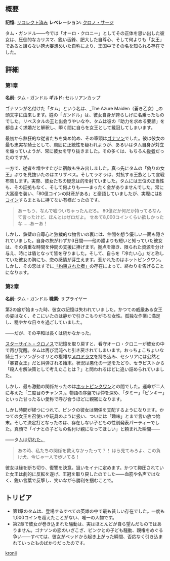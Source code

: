 <!-- title: タム・ガンドル -->

<!-- quote: これは単に、まだ早すぎるのだ。 -->

<!-- chapters: -1 -->

<!-- images: (タムの第1章プロフィール), (タムの第2章プロフィール #1), (タムの第2章プロフィール #2), (レベレーションを使うタム), ("Monster" MVのタム), (リコレクション - オーロ・クロニー), (第2章エンディングのタム) -->

<!-- model: false -->

## 概要

**記憶:** [リコレクト済み](https://youtu.be/qV7dgz75vVo?si=0-9CnAZpmqpDPNnO)
**レベレーション:** [クロノ・サージ](#entry:chrono-surge-entry)

タム・ガンドル――今では「オーロ・クロニー」としてその正体を思い出した彼女は、圧倒的なカリスマ、鋭い舌鋒、肥大した自尊心、そして何よりも「女王」であると譲らない誇大妄想めいた自称により、王国中でその名を知られる存在でした。

## 詳細

### 第1章

**名前:** タム・ガンドル
**ギルド:** セルリアンカップ

ゴナソンが名付けた「タム」という名は、\_The Azure Maiden（蒼き乙女）\_の頭文字に由来します。姓の「ガンドル」は、彼女自身が誇らしげに名乗ったものでした。リベスタルの[王](#entry:outsider-entry)と出会うやいなや、タムは彼の「助力を求める要請」を都合よく求婚だと解釈し、瞬く間に自らを女王として戴冠してしまいます。

最初から熱狂的な従者たちを集め始め、その筆頭は[ゴナソン](#entry:gigi-entry)でした。彼は彼女の最も忠実な騎士として、周囲に正統性を疑われようが、あるいはタム自身が対立を煽っていようが、常に彼女を守り抜きました。その多くは、もちろん[後者](https://www.youtube.com/live/zgiooha0m4?feature=shared&t=9013)だったのですが。

一方で、従者を増やすたびに宿敵も生み出しました。真っ先にタムの「偽りの女王」ぶりを見抜いたのはエリザベス。そしてラオラは、対抗する王族として宣戦布告します。実際、彼女たちの疑念は的を射ていました。タムには王位の正当性も、その証拠もなく、そして何よりも――まったく金がありませんでした。常に大富豪を装い、「80億コインの財産がある」と豪語していましたが、実際には[8コイン](https://www.youtube.com/live/JcRcTRedS_8?feature=shared&t=4242)すらまともに持てない有様だったのです。

> あーもう、なんで嘘ついちゃったんだろ。
> 80億だか何だか持ってるなんて言ったけど、ほんとはゼロだよ。
> せめて8,000コインくらい欲しかったな……あーあ！

しかし、鉄壁の自尊心と独裁的な物言いの裏には、仲間を想う優しい一面も隠されていました。自身の旅がわずか3日間――他の誰よりも短いと知っていた彼女は、その貴重な時間を仲間の支援に捧げます。拠点を築き、限られた資源を分け与え、時には盾となって皆を守りました。そして、自らを「冷たい心」だと称していた彼女の胸にも、恋の感情が芽生えます。惹かれたのはホットピンクワン。しかし、その恋はすでに[「約束された者」](https://www.youtube.com/live/fIGfh8GmKY8?feature=shared&t=8234)の存在によって、終わりを告げることになります。

### 第2章

**名前:** タム・ガンドル
**職業:** サプライヤー

第2の旅が始まった時、彼女の記憶は失われていました。かつての威厳ある女王の姿はなく、そこにいたのは静かで引きこもりがちな女性。孤独な作業に満足し、穏やかな日々を過ごしていました。

――だが、その平和は長くは続かなかった。

[スターサイト・クロノス](#entry:star-site-chronos-entry)で記憶を取り戻すと、看守オーロ・クロニーが彼女の中で再び覚醒。タムは再び混沌へと引き戻されてしまいます。おっちょこちょいな騎士ゴナソンがシオリとの複雑な[メロドラマ](https://www.youtube.com/live/YVyeKQ-6Ka8?si=vXgt9AUn-I4rIQ5o&t=11385)を持ち込み、セシリアには公然と「暴君女王」だと糾弾される始末。状況は悪化の一途をたどり、セラピストから「殺人を解決策として考えたことは？」と問われるほどに追い詰められていました。

しかし、最も激動の関係だったのは[ホットピンクワン](#entry:irys-entry)との間でした。運命が二人に与えた「二度目のチャンス」。物語の序盤では仲を深め、「タミー」「ピンキー」といった甘ったるい愛称で呼び合うほどに親密になります。

しかし時間が経つにつれて、ピンクの彼女は関係を支配するようになります。かつての女王を召使いや玩具のように扱い、ついには「趣味」とまで言い放つ始末。そして決定打となったのは、存在しない子どもの性別発表パーティーでした。真顔で「イナとの子どもの名付け親になってほしい」と頼まれた瞬間――

――タムは[切れた。](#entry:hot-pink-one-collapse-entry)

> あの時、私たちの関係を救えなかったって？！
> ほら見てみろよ、この負け犬、今じゃ一人で歩いてる！

彼女は縁を断ち切り、復讐を決意。狙いをイナに定めます。かつて抑圧されていた女王は劇的に反転を遂げ、王冠を取り戻したのでした――血筋や名声ではなく、鋭い言葉で反撃し、笑いながら勝利を掴むことで。

## トリビア

- 第1章のタムは、登場するすべての英雄の中で最も貧しい存在でした。一度も1,000コインを超えたことがない、唯一の人物です。
- 第2章で彼女が巻き込まれた騒動は、実はほとんどが自ら望んだものではありません。ゴナソンの恋のいざこざ、ピンクとの子ども騒動、親権をめぐる争い――すべては、彼女がベッドから起き上がった瞬間、否応なく引き込まれていったものばかりだったのです。

[kronii](#easter:easter-kronii)